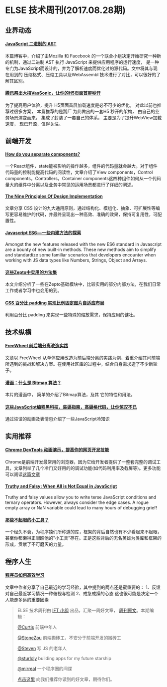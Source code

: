 # ELSE 技术周刊(2017.08.28期)

## 业界动态

#### [JavaScript 二进制的 AST](https://github.com/xitu/gold-miner/blob/master/TODO/binary-ast-newsletter-1.md)
本篇博客中，介绍了由Mozilla 和 Facebook 的一个联合小组决定开始研究一种新的机制，通过二进制 AST 执行 JavaScript 来提供应用程序的运行速度， 是一种专门为JavaScript而设计的，并为了解析速度而优化过的源代码。文中将其与现在用到的 压缩格式、压缩工具以及WebAssembl 技术进行了对比，可以很好的了解其区别。


#### [腾讯祭出大招VasSonic，让你的H5页面首屏秒开](https://segmentfault.com/a/1190000010711024?utm_source=tuicool&utm_medium=referral)
为了提高用户体验，提升 H5页面首屏加载速度是必不可少的优化， 对此以前也推荐过很多方案， 本篇推荐的是鹅厂 为此做出的一套H5 秒开的架构， 由自己的业务场景演变而来， 集成了封装了一套自己的体系， 主要是为了提升WebView加载速度， 现已开源，值得关注。


## 前端开发

#### [How do you separate components?](https://reactarmory.com/answers/how-should-i-separate-components)

一个React组件，state能被影响的操作越多，组件的代码量就会越大。对于组件代码量的控制能提高代码的阅读性，文章介绍了View components，Control components，Controllers，Container components这四种组件如何从一个代码量大的组件中分离以及业务中常见的运用场景都进行了详细的阐述。

#### [The Nine Principles Of Design Implementation](https://www.smashingmagazine.com/2017/08/nine-principles-design-implementation/)

文章分享 CSS 设计的九大通用原则，通过结构化、模组化、抽象、可扩展性等编写更容易维护的代码，并最终呈现出一种高效、准确的效果，保持可复用性，可配置性。

#### [Javascript ES6 — 一些内建方法的探索](https://hackernoon.com/javascript-es6-exploring-the-new-built-in-methods-b62583b0a8e6)

Amongst the new features released with the new ES6 standard in Javascript are a bounty of new built-in methods. These new methods aim to simplify and standardize some familiar scenarios that developers encounter when working with JS data types like Numbers, Strings, Object and Arrays.

#### [这些Zepto中实用的方法集](https://github.com/qianlongo/zepto-analysis/issues/5)
本文介绍分析了一些在Zepto基础模块中，比较实用的部分内部方法，在我们日常工作或者学习中也会用的到。

#### [CSS 百分比 padding 实现比例固定图片自适应布局](http://www.zhangxinxu.com/wordpress/2017/08/css-percent-padding-image-layout/)

利用百分比 padding 来实现一些特殊的缩放需求，保持应用的健壮。


## 技术纵横

#### [FreeWheel 前后端分离改造实践](http://www.infoq.com/cn/articles/freewheel-refactoring)

文章以 FreeWheel 从单体应用改造为前后端分离的实践为例，着重介绍其间前端所遇到的挑战和解决方案。在使用社区库的过程中，结合自身需求造了不少新轮子。

#### [漫画：什么是 Bitmap 算法？](http://mp.weixin.qq.com/s/96Iv8ZKAm6ozob4YCnFWqA)
本片的漫画中， 简单的介绍了Bitmap算法，及其 它的特性和用法。

#### [这些JavaScript编程黑科技，装逼指南，高逼格代码，让你惊叹不已](https://juejin.im/entry/5998f8396fb9a0247c6ec9cd?utm_source=gold_browser_extension)
通过诙谐的动画及表情包介绍了一些JavaScript冷知识


## 实用推荐

#### [Chrome DevTools 动画演示，提高你的网页开发技能](https://zhuanlan.zhihu.com/p/28741678)

Chrome是前端开发最常用的浏览器，因为它给开发者提供了一整套完整的调试工具，文章列举了几个冷门又好用的的调试功能(如代码利用率及截屏等)。更多功能可以阅读[这篇文章](https://umaar.com/dev-tips/)

#### [Truthy and Falsy: When All is Not Equal in JavaScript](https://www.sitepoint.com/javascript-truthy-falsy/)

Truthy and falsy values allow you to write terse JavaScript conditions and ternary operators. However, always consider the edge cases. A rogue empty array or NaN variable could lead to many hours of debugging grief!

#### [那些不起眼的小工具？](https://github.com/qianlongo/underscore-analysis/issues/5)

一个经久不衰，为程序猿们所称道的库，框架的背后自然也有不少看起来不起眼，甚至你都懒得正眼瞧他的"小工具"存在。正是这些背后的无名英雄为类库和框架的形成，贡献了不可磨灭的力量。


## 程序人生

#### [程序员如何高效学习](https://segmentfault.com/a/1190000010805365)
文章中作者分享了自己最近的学习经验，其中提到的两点还是蛮重要的：
1、反馈  对自己最近学习情况一种俯视与检测
2、戒急戒躁的心态  这也很可能是决定一个人能走多远的重要因素



> ELSE 技术周刊由 [IFT 小组](https://github.com/CtripFE) 出品，汇聚一周好文章， [周刊原文](https://zhuanlan.zhihu.com/p/28835231)。本期编辑：
>
> [@Curtis](https://github.com/CurtisCBS) 前端中年人
>
> [@StoneZou](https://github.com/stoneyong) 前端搬砖工，不安分于前端开发的搬砖工
>
> [@Steven](https://github.com/StevenX911) 写 JS 的老年人
>
> [@sturloly](https://github.com/sturloly) building apps for my future starship
>
> [@mirreal](https://github.com/mirreal) 一个程序圈的间谍
>
> [点击这里](https://github.com/CtripFE/fe-weekly/issues) 向我们推荐你读到的好文章，期待你们。